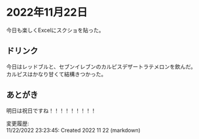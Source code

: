 # 2022年11月22日

今日も楽しくExcelにスクショを貼った。

## ドリンク

今日はレッドブルと、セブンイレブンのカルピスデザートラテメロンを飲んだ。カルピスはかなり甘くて結構きつかった。

## あとがき

明日は祝日ですね！！！！！！！！！

変更履歴:  
11/22/2022 23:23:45: Created 2022 11 22 (markdown)  
